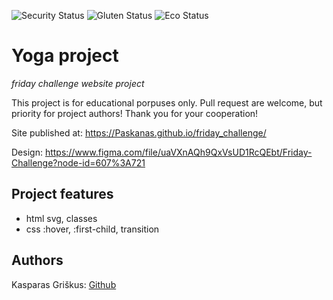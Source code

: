 <!-- ![LICENSE](https://img.shields.io/badge/license-MIT-blue.svg?style=flat-square) -->

![Security Status](https://img.shields.io/security-headers?label=Security&url=https%3A%2F%2Fgithub.com&style=flat-square)
![Gluten Status](https://img.shields.io/badge/Gluten-Free-green.svg)
![Eco Status](https://img.shields.io/badge/ECO-Friendly-green.svg)

# Yoga project

_friday challenge website project_

This project is for educational porpuses only. Pull request are welcome, but priority for project authors! Thank you for your cooperation!

Site published at: https://Paskanas.github.io/friday_challenge/

Design: https://www.figma.com/file/uaVXnAQh9QxVsUD1RcQEbt/Friday-Challenge?node-id=607%3A721

## Project features

- html svg, classes
- css :hover, :first-child, transition

## Authors

Kasparas Griškus: [Github](https://github.com/Paskanas)

